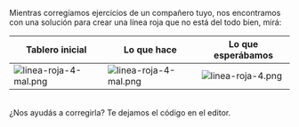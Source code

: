 Mientras corregíamos ejercicios de un compañero tuyo, nos encontramos con una solución para crear una línea roja que no está del todo bien, mirá:

| Tablero inicial | Lo que hace | Lo que esperábamos |
|---------------------------------------------------------------------------------------------------------------------------------------------------------------|---------------------------------------------------------------------------------------------------------------------------------------------------------------|-------------------------------------------------------------------------------------------------------------------------------------------------------|
| ![linea-roja-4-mal.png](https://raw.githubusercontent.com/sagrado-corazon-alcal/mumuki-guia-fundamentos-repeticion-simple/master/images/inicial2x4.png)| ![linea-roja-4-mal.png](https://raw.githubusercontent.com/sagrado-corazon-alcal/mumuki-guia-fundamentos-repeticion-simple/master/images/linea-roja-4-mal.png) | ![linea-roja-4.png](https://raw.githubusercontent.com/sagrado-corazon-alcal/mumuki-guia-fundamentos-repeticion-simple/master/images/linea-roja-4.png) |

<br>
¿Nos ayudás a corregirla? Te dejamos el código en el editor.